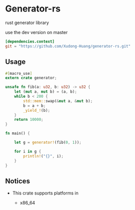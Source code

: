 # Generator-rs

rust generator library

use the dev version on master

```toml
[dependencies.context]
git = "https://github.com/Xudong-Huang/generator-rs.git"
```


## Usage
```rust
#[macro_use]
extern crate generator;

unsafe fn fib(a: u32, b: u32) -> u32 {
    let (mut a, mut b) = (a, b);
    while b < 200 {
        std::mem::swap(&mut a, &mut b);
        b = a + b;
        _yield_!(b);
    }
    return 10000;
}

fn main() {

    let g = generator!(fib(0, 1));

    for i in g {
        println!("{}", i);
    }
}

```

## Notices

* This crate supports platforms in

    - x86_64
